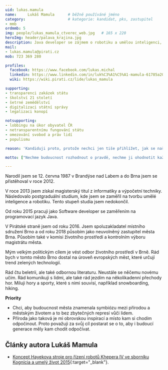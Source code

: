 ```yaml
---
uid: lukas.mamula
name:     Lukáš Mamula  	# běžně používáné jméno
category:                 	# kategorie: kandidat, pks, zastupitel
- mmb
ordmmb: 5
img: people/lukas_mamula_ctverec_web.jpg   # 165 x 220
heroImg: header/palava_krajina.jpg
description: Java developer se zájmem o robotiku a umělou inteligenci, milovník přírody   	# kratký popis, max 160 znaků
mail:
- lukas.mamula@pirati.cz
mob: 723 369 280

profiles:
  facebook: https://www.facebook.com/lukas.michal
  linkedin: https://www.linkedin.com/in/luk%C3%A1%C5%A1-mamula-61785a20/
  wiki: https://wiki.pirati.cz/lide/lukas_mamula

supporting:
- transparenci zakázek státu
- školství 21 století
- šetrné zemědělství
- digitalizaci státní správy
- legalizaci konopí

notsupporting:
- lobbingu na úkor obyvatel ČR
- netransparentnímu fungování státu
- omezování svobod a práv lidí
- populismu

reason: 'Kandiduji proto, protože nechci jen tiše přihlížet, jak se naše republika vrací do rukou lidí, kteří nic měnit nechtějí a naopak nás vedou do historické propasti zapomnění.'

motto: ["Nechme budoucnost rozhodnout o pravdě, nechme ji ohodnotit každou pravdu podle vykonané práce a dosáhnutých úspěchů.", "Nikola Tesla"]

---
```


Narodil jsem se 12. června 1987 v Brandýse nad Labem a do Brna jsem se přistěhoval v roce 2012.

V roce 2013 jsem získal magisterský titul z informatiky a výpočetní techniky. Následovalo postgraduální studium, kde jsem se zaměřil na tvorbu umělé inteligence a robotiku. Tento stupeň studia jsem nedokončil.

Od roku 2015 pracuji jako Software developer se zaměřením na programovací jazyk Java. 

V Pirátské straně jsem od roku 2016. Jsem spoluzakladatel místního sdružení Brno a od roku 2018 působím jako neuvolněný zastupitel města Brna. Působím také v komisi životního prostředí a kontrolním výboru magistrátu města. 

Mým velkým politickým cílem je vést odbor životního prostředí v Brně. Rád bych v tomto město Brno dostal na úroveň evropských měst, které určují trend zelených technologií. 

Rád čtu beletrii, ale také odbornou literaturu. Neustále se něčemu novému učím. Rád komunikuji s lidmi, ale také rád jezdím na několikadenní přechody hor. Miluji hory a sporty, které s nimi souvisí, například snowboarding, hiking. 

**Priority**

- Chci, aby budoucnost města znamenala symbiózu mezi přírodou a městským životem a to bez zbytečných represí vůči lidem. 
- Příroda jako taková je mi obrovskou inspirací a místo kam si chodím odpočinout. Proto považuji za svůj cíl postarat se o to, aby i budoucí generace měly kam chodit odpočívat. 


## Články autora Lukáš Mamula

* [Koncept Hayekova stroje pro řízení robotů Khepera IV ve sborníku Kognícia a umelý život 2015](
http://docplayer.net/2815863-Kognicia-a-umely-zivot-2015.html){:target="_blank"}.
